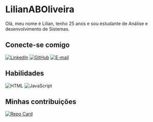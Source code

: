 # LilianABOliveira

Olá, meu nome é Lilian, tenho 25 anos e sou estudante de Análise e desenvolvimento de Sistemas.

## Conecte-se comigo

[![LinkedIn](https://img.shields.io/badge/LinkedIn-DB7093?style=for-the-badge&logo=linkedin&logoColor=white)](https://www.linkedin.com/in/lilianaboliveira/)
[![GitHub](https://img.shields.io/badge/GitHub-DB7093?style=for-the-badge&logo=github&logoColor=white)](https://github.com/lilianaboliveira)
[![E-mail](https://img.shields.io/badge/-Email-DB7093?style=for-the-badge&logo=microsoft-outlook&logoColor=007BFF)](mailto:lilian.branco.oliveira@gmail.com)


## Habilidades

![HTML](https://img.shields.io/badge/HTML-DB7093?style=for-the-badge&logo=html5&logoColor=white)
![JavaScript](https://img.shields.io/badge/JavaScript-DB7093?style=for-the-badge&logo=javascript&logoColor=white)


## Minhas contribuições

[![Repo Card](https://github-readme-stats.vercel.app/api/pin/?username=LilianABOliveira&repo=dio-lab-open-source&bg_color=000&border_color=DB7093&show_icons=true&icon_color=DB7093&title_color=FFFFFF&text_color=FFFFFF)](https://github.com/LilianABOliveira?tab=repositories)
